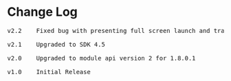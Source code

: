 # Change Log
<pre>
v2.2	Fixed bug with presenting full screen launch and transition ads [MOD-527]

v2.1	Upgraded to SDK 4.5

v2.0	Upgraded to module api version 2 for 1.8.0.1

v1.0    Initial Release
